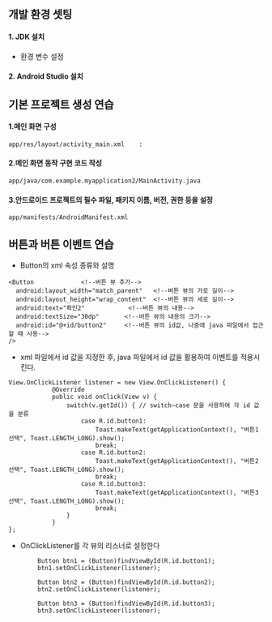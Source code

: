 ## 개발 환경 셋팅
#### 1. JDK 설치
   - 환경 변수 설정
#### 2. Android Studio 설치
 
## 기본 프로젝트 생성 연습
#### 1.메인 화면 구성
    app/res/layout/activity_main.xml	: 

#### 2.메인 화면 동작 구현 코드 작성 
    app/java/com.example.myapplication2/MainActivity.java 

#### 3.안드로이드 프로젝트의 필수 파일, 패키지 이름, 버전, 권한 등을 설정
    app/manifests/AndroidManifest.xml
    
 ## 버튼과 버튼 이벤트 연습
- Button의 xml 속성 종류와 설명
```
<Button				<!--버튼 뷰 추가-->		
  android:layout_width="match_parent"	<!--버튼 뷰의 가로 길이-->
  android:layout_height="wrap_content"	<!--버튼 뷰의 세로 길이-->
  android:text="확인2"			<!--버튼 뷰의 내용-->
  android:textSize="30dp"		<!--버튼 뷰의 내용의 크기-->
  android:id="@+id/button2"		<!--버튼 뷰의 id값, 나중에 java 파일에서 접근할 때 사용-->
/>
```
- xml 파일에서 id 값을 지정한 후, java 파일에서 id 값을 활용하여 이벤트를 적용시킨다.

```
View.OnClickListener listener = new View.OnClickListener() {
            @Override
            public void onClick(View v) {
                switch(v.getId()) { // switch~case 문을 사용하여 각 id 값을 분류
                    case R.id.button1: 
                        Toast.makeText(getApplicationContext(), "버튼1 선택", Toast.LENGTH_LONG).show();
                        break;
                    case R.id.button2:
                        Toast.makeText(getApplicationContext(), "버튼2 선택", Toast.LENGTH_LONG).show();
                        break;
                    case R.id.button3:
                        Toast.makeText(getApplicationContext(), "버튼3 선택", Toast.LENGTH_LONG).show();
                        break;
                }
            }
};
```
- OnClickListener를 각 뷰의 리스너로 설정한다
```
        Button btn1 = (Button)findViewById(R.id.button1);
        btn1.setOnClickListener(listener);

        Button btn2 = (Button)findViewById(R.id.button2);
        btn2.setOnClickListener(listener);

        Button btn3 = (Button)findViewById(R.id.button3);
        btn3.setOnClickListener(listener);
```
